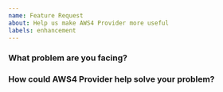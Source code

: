 ```yaml
---
name: Feature Request
about: Help us make AWS4 Provider more useful
labels: enhancement
---
```

<!--
Thank you for helping to improve AWS4 Provider!

Please be sure to search for open issues before raising a new one. We use issues
for bug reports and feature requests. Please find us at https://slack.crossplane.io
for questions, support, and discussion.
-->

### What problem are you facing?
<!--
Please tell us a little about your use case - it's okay if it's hypothetical!
Leading with this context helps frame the feature request so we can ensure we
implement it sensibly.
--->

### How could AWS4 Provider help solve your problem?
<!--
Let us know how you think AWS4 Provider could help with your use case.
-->
